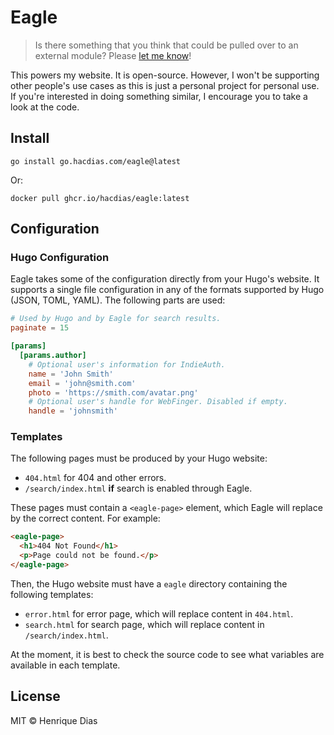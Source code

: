 # Eagle

> Is there something that you think that could be pulled over to an external module?
> Please [let me know](https://github.com/hacdias/eagle/issues/new)!

This powers my website. It is open-source. However, I won't be supporting other people's use
cases as this is just a personal project for personal use. If you're interested in doing
something similar, I encourage you to take a look at the code.

## Install

```console
go install go.hacdias.com/eagle@latest
```

Or:

```console
docker pull ghcr.io/hacdias/eagle:latest
```

## Configuration

### Hugo Configuration

Eagle takes some of the configuration directly from your Hugo's website. It supports a single
file configuration in any of the formats supported by Hugo (JSON, TOML, YAML). The following
parts are used:

```toml
# Used by Hugo and by Eagle for search results.
paginate = 15

[params]
  [params.author]
    # Optional user's information for IndieAuth.
    name = 'John Smith'
    email = 'john@smith.com'
    photo = 'https://smith.com/avatar.png'
    # Optional user's handle for WebFinger. Disabled if empty.
    handle = 'johnsmith'
```

### Templates

The following pages must be produced by your Hugo website:

- `404.html` for 404 and other errors.
- `/search/index.html` **if** search is enabled through Eagle.

These pages must contain a `<eagle-page>` element, which Eagle will replace by the correct content.
For example:

```html
<eagle-page>
  <h1>404 Not Found</h1>
  <p>Page could not be found.</p>
</eagle-page>
```

Then, the Hugo website must have a `eagle` directory containing the following templates:

- `error.html` for error page, which will replace content in `404.html`.
- `search.html` for search page, which will replace content in `/search/index.html`.

At the moment, it is best to check the source code to see what variables are available in each template.

## License

MIT © Henrique Dias
